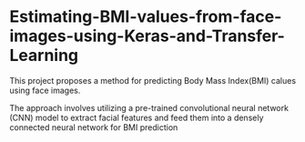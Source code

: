 # Estimating-BMI-values-from-face-images-using-Keras-and-Transfer-Learning

This project proposes a method for predicting Body Mass Index(BMI) calues using face images. 

The approach involves utilizing a pre-trained convolutional neural network (CNN) model to extract facial features and feed them into a densely connected neural network for BMI prediction